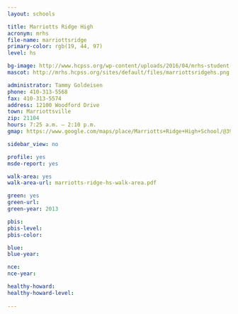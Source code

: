 ```yaml
---
layout: schools

title: Marriotts Ridge High
acronym: mrhs
file-name: marriottsridge
primary-color: rgb(19, 44, 97)
level: hs

bg-image: http://www.hcpss.org/wp-content/uploads/2016/04/mrhs-student-production.jpg
mascot: http://mrhs.hcpss.org/sites/default/files/marriottsridgehs.png

administrator: Tammy Goldeisen
phone: 410-313-5568
fax: 410-313-5574
address: 12100 Woodford Drive
town: Marriottsville
zip: 21104
hours: 7:25 a.m. – 2:10 p.m.
gmap: https://www.google.com/maps/place/Marriotts+Ridge+High+School/@39.3217329,-76.9362422,17z/data=!3m1!4b1!4m2!3m1!1s0x89c826a73c9499c1:0x9e54bfebf148102e?hl=en

sidebar_view: no

profile: yes
msde-report: yes

walk-area: yes
walk-area-url: marriotts-ridge-hs-walk-area.pdf

green: yes
green-url:
green-year: 2013

pbis:
pbis-level:
pbis-color:

blue: 
blue-year: 

nce:
nce-year:

healthy-howard:
healthy-howard-level:
 
---
```

